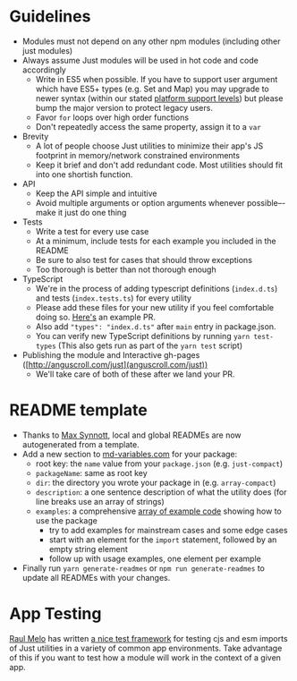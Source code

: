 
# Guidelines
* Modules must not depend on any other npm modules (including other just modules)
* Always assume Just modules will be used in hot code and code accordingly
  * Write in ES5 when possible. If you have to support user argument which have ES5+ types (e.g. Set and Map) you may upgrade to newer syntax (within our stated [platform support levels](https://github.com/angus-c/just#browser-support-computer)) but please bump the major version to protect legacy users.
  * Favor `for` loops over high order functions
  * Don't repeatedly access the same property, assign it to a `var`
* Brevity
  * A lot of people choose Just utilities to minimize their app's JS footprint in memory/network constrained environments
  * Keep it brief and don't add redundant code. Most utilities should fit into one shortish function.
* API
  * Keep the API simple and intuitive
  * Avoid multiple arguments or option arguments whenever possible–-make it just do one thing
* Tests
  * Write a test for every use case
  * At a minimum, include tests for each example you included in the README
  * Be sure to also test for cases that should throw exceptions
  * Too thorough is better than not thorough enough
* TypeScript
  * We're in the process of adding typescript definitions (`index.d.ts`) and tests (`index.tests.ts`) for every utility
  * Please add these files for your new utility if you feel comfortable doing so. [Here's](https://github.com/angus-c/just/pull/247/files) an example PR.
  * Also add `"types": "index.d.ts"` after `main` entry in package.json. 
  * You can verify new TypeScript definitions by running `yarn test-types` (This also gets run as part of the `yarn test` script)
* Publishing the module and Interactive gh-pages ([http://anguscroll.com/just](anguscroll.com/just))
  * We'll take care of both of these after we land your PR.

# README template
* Thanks to [Max Synnott](https://github.com/maxsynnott), local and global READMEs are now autogenerated from a template.
* Add a new section to [md-variables.com](https://github.com/angus-c/just/blob/master/md-variables.json) for your package:
  *  root key: the `name` value from your `package.json` (e.g. `just-compact`)
  *  `packageName`: same as root key
  *  `dir`: the directory you wrote your package in (e.g. `array-compact`)
  *  `description`: a one sentence description of what the utility does (for line breaks use an array of strings)
  *  `examples`: a comprehensive [array of example code](https://github.com/angus-c/just/blob/master/md-variables.json#L19) showing how to use the package
     *  try to add examples for mainstream cases and some edge cases
     *  start with an element for the `import` statement, followed by an empty string element
     *  follow up with usage examples, one element per example 
* Finally run `yarn generate-readmes` or `npm run generate-readmes` to update all READMEs with your changes.    

# App Testing
[Raul Melo](https://github.com/raulfdm) has written [a nice test framework](https://github.com/devraul/just-test) for testing cjs and esm imports of Just utilities in a variety of common app environments. Take advantage of this if you want to test how a module will work in the context of a given app.

